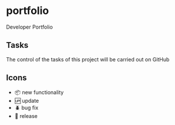 # portfolio

Developer Portfolio

## Tasks

The control of the tasks of this project will be carried out on GitHub

## Icons

- :package: new functionality
- :up: update
- :beetle: bug fix
- :checkered_flag: release
